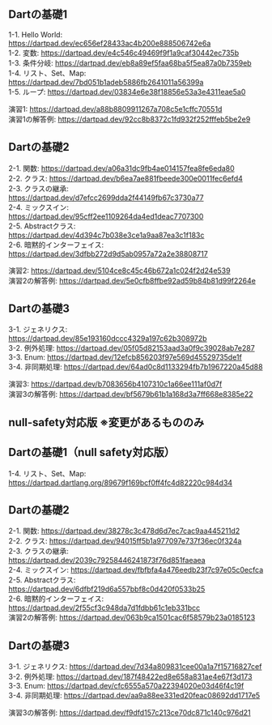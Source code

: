 ## Dartの基礎1
1-1. Hello World: https://dartpad.dev/ec656ef28433ac4b200e888506742e6a  
1-2. 変数: https://dartpad.dev/e4c546c49469f9f1a9caf30442ec735b  
1-3. 条件分岐: https://dartpad.dev/eb8a89ef5faa68ba5f5ea87a0b7359eb  
1-4. リスト、Set、Map: https://dartpad.dev/7bd051b1adeb5886fb2641011a56399a   
1-5. ループ: https://dartpad.dev/03834e6e38f18856e53a3e4311eae5a0  
  
演習1: https://dartpad.dev/a88b8809911267a708c5e1cffc70551d  
演習1の解答例: https://dartpad.dev/92cc8b8372c1fd932f252fffeb5be2e9
  
## Dartの基礎2
2-1. 関数: https://dartpad.dev/a06a31dc9fb4ae014157fea8fe6eda80   
2-2. クラス: https://dartpad.dev/b6ea7ae881fbeede300e0011fec6efd4  
2-3. クラスの継承: https://dartpad.dev/d7efcc2699dda2f44149fb67c3730a77  
2-4. ミックスイン: https://dartpad.dev/95cff2ee1109264da4ed1deac7707300  
2-5. Abstractクラス: https://dartpad.dev/4d394c7b038e3ce1a9aa87ea3c1f183c  
2-6. 暗黙的インターフェイス: https://dartpad.dev/3dfbb272d9d5ab0957a72a2e38808717  
  
演習2: https://dartpad.dev/5104ce8c45c46b672a1c024f2d24e539  
演習2の解答例: https://dartpad.dev/5e0cfb8ffbe92ad59b84b81d99f2264e  
  
## Dartの基礎3  
3-1. ジェネリクス: https://dartpad.dev/85e193160dccc4329a197c62b308972b  
3-2. 例外処理: https://dartpad.dev/05f05d82153aad3a0f9c39028ab7e287  
3-3. Enum: https://dartpad.dev/12efcb856203f97e569d45529735de1f  
3-4. 非同期処理: https://dartpad.dev/64ad0c8d1133294fb7b1967220a45d88  
  
演習3: https://dartpad.dev/b7083656b4107310c1a66ee111af0d7f  
演習3の解答例: https://dartpad.dev/bf5679b61b1a168d3a7ff668e8385e22   



## null-safety対応版 ※変更があるもののみ　　

## Dartの基礎1（null safety対応版）　　
1-4. リスト、Set、Map: https://dartpad.dartlang.org/89679f169bcf0ff4fc4d82220c984d34

## Dartの基礎2
2-1. 関数: https://dartpad.dev/38278c3c478d6d7ec7cac9aa445211d2
<br>
2-2. クラス: https://dartpad.dev/94015ff5b1a977097e737f36ec0f324a
<br>
2-3. クラスの継承: https://dartpad.dev/2039c79258446241873f76d851faeaea
<br>
2-4. ミックスイン: https://dartpad.dev/fbfbfa4a476eedb23f7c97e05c0ecfca
<br>
2-5. Abstractクラス: https://dartpad.dev/6dfbf219d6a557bbf8c0d420f0533b25
<br>
2-6. 暗黙的インターフェイス: https://dartpad.dev/2f55cf3c948da7d1fdbb61c1eb331bcc
<br>
演習2の解答例: https://dartpad.dev/063b9ca1501cac6f58579b23a0185123


## Dartの基礎3
3-1. ジェネリクス: https://dartpad.dev/7d34a809831cee00a1a7f15716827cef  
3-2. 例外処理: https://dartpad.dev/187f48422ed8e658a831ae4e67f3d173  
3-3. Enum: https://dartpad.dev/cfc6555a570a22394020e03d46f4c19f  
3-4. 非同期処理: https://dartpad.dev/aa9a88ee331ed20feac08692dd1717e5  　　

演習3の解答例: https://dartpad.dev/f9dfd157c213ce70dc871c140c976d21
